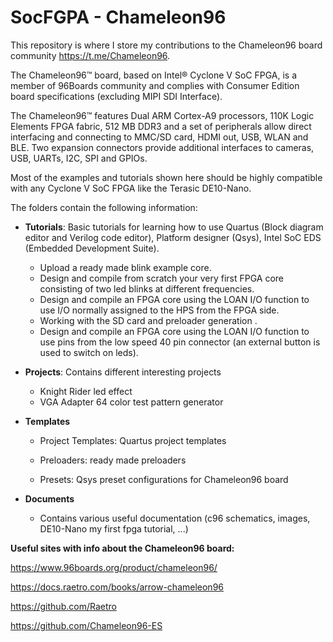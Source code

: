 # SocFGPA - Chameleon96

This repository is where I store my contributions to the Chameleon96 board community https://t.me/Chameleon96.

The Chameleon96™ board, based on Intel® Cyclone V SoC FPGA, is a member of 96Boards community and complies with Consumer Edition board specifications (excluding MIPI SDI Interface). 

The Chameleon96™ features Dual ARM Cortex-A9 processors, 110K Logic Elements FPGA fabric, 512 MB DDR3 and a set of peripherals allow direct interfacing and connecting to MMC/SD card, HDMI out, USB, WLAN and BLE. Two expansion connectors provide additional interfaces to cameras, USB, UARTs, I2C, SPI and GPIOs.

Most of the examples and tutorials shown here should be highly compatible with any Cyclone V SoC FPGA like the Terasic DE10-Nano.

The folders contain the following information:

* **Tutorials**: Basic tutorials for learning how to use Quartus (Block diagram editor and Verilog code editor), Platform designer (Qsys), Intel SoC EDS (Embedded Development Suite).
  * Upload a ready made blink example core. 
  * Design and compile from scratch your very first FPGA core consisting of two led blinks at different frequencies. 
  * Design and compile an FPGA core using the LOAN I/O function to use I/O normally assigned to the HPS from the FPGA side.
  * Working with the SD card and preloader generation .
  * Design and compile an FPGA core using the LOAN I/O function to use pins from the low speed 40 pin connector (an external button is used to switch on leds).
* **Projects**: Contains different interesting projects

  * Knight Rider led effect
  * VGA Adapter 64 color test pattern generator
* **Templates**

  * Project Templates: Quartus project templates

  * Preloaders: ready made preloaders

  * Presets: Qsys preset configurations for Chameleon96 board 
  
* **Documents**
  * Contains various useful documentation (c96 schematics, images, DE10-Nano my first fpga tutorial, ...)

**Useful sites with info about the Chameleon96 board:**

https://www.96boards.org/product/chameleon96/

https://docs.raetro.com/books/arrow-chameleon96

https://github.com/Raetro

https://github.com/Chameleon96-ES


